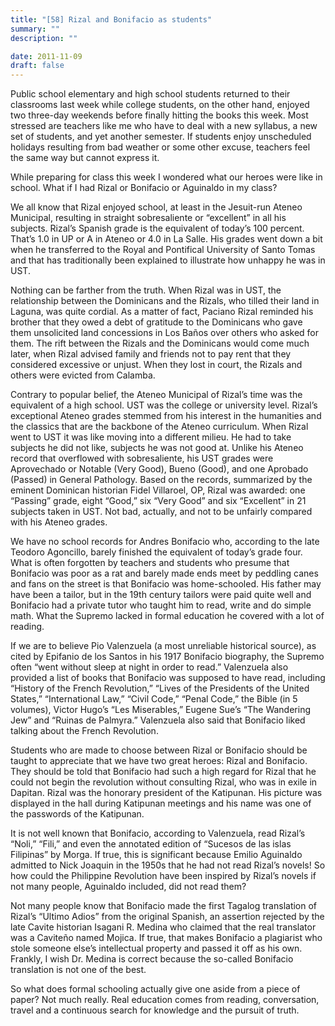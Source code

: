 ```yaml
---
title: "[58] Rizal and Bonifacio as students"
summary: ""
description: ""

date: 2011-11-09
draft: false
---
```


Public school elementary and high school students returned to their classrooms last week while college students, on the other hand, enjoyed two three-day weekends before finally hitting the books this week. Most stressed are teachers like me who have to deal with a new syllabus, a new set of students, and yet another semester. If students enjoy unscheduled holidays resulting from bad weather or some other excuse, teachers feel the same way but cannot express it.

While preparing for class this week I wondered what our heroes were like in school. What if I had Rizal or Bonifacio or Aguinaldo in my class?

We all know that Rizal enjoyed school, at least in the Jesuit-run Ateneo Municipal, resulting in straight sobresaliente or “excellent” in all his subjects. Rizal’s Spanish grade is the equivalent of today’s 100 percent. That’s 1.0 in UP or A in Ateneo or 4.0 in La Salle. His grades went down a bit when he transferred to the Royal and Pontifical University of Santo Tomas and that has traditionally been explained to illustrate how unhappy he was in UST.

Nothing can be farther from the truth. When Rizal was in UST, the relationship between the Dominicans and the Rizals, who tilled their land in Laguna, was quite cordial. As a matter of fact, Paciano Rizal reminded his brother that they owed a debt of gratitude to the Dominicans who gave them unsolicited land concessions in Los Baños over others who asked for them. The rift between the Rizals and the Dominicans would come much later, when Rizal advised family and friends not to pay rent that they considered excessive or unjust. When they lost in court, the Rizals and others were evicted from Calamba.

Contrary to popular belief, the Ateneo Municipal of Rizal’s time was the equivalent of a high school. UST was the college or university level. Rizal’s exceptional Ateneo grades stemmed from his interest in the humanities and the classics that are the backbone of the Ateneo curriculum. When Rizal went to UST it was like moving into a different milieu. He had to take subjects he did not like, subjects he was not good at. Unlike his Ateneo record that overflowed with sobresaliente, his UST grades were Aprovechado or Notable (Very Good), Bueno (Good), and one Aprobado (Passed) in General Pathology. Based on the   records, summarized by the eminent Dominican historian Fidel Villaroel, OP, Rizal was awarded: one “Passing” grade, eight “Good,” six “Very Good” and six “Excellent” in 21 subjects taken in UST. Not bad, actually, and not to be unfairly compared with his Ateneo grades.

We have no school records for Andres Bonifacio who, according to the late Teodoro Agoncillo, barely finished the equivalent of today’s grade four. What is often forgotten by teachers and students who presume that Bonifacio was poor as a rat and barely made ends meet by peddling canes and fans on the street is that Bonifacio was home-schooled. His father may have been a tailor, but in the 19th century tailors were paid quite well and Bonifacio had a private tutor who taught him to read, write and do simple math. What the Supremo lacked in formal education he covered with a lot of reading.

If we are to believe Pio Valenzuela (a most unreliable historical source), as cited by Epifanio de los Santos in his 1917 Bonifacio biography, the Supremo often “went without sleep at night in order to read.” Valenzuela also provided a list of books that Bonifacio was supposed to have read, including “History of the French Revolution,”  “Lives of the Presidents of the United States,” “International Law,” “Civil Code,” “Penal Code,” the Bible (in 5 volumes), Victor Hugo’s “Les Miserables,” Eugene Sue’s “The Wandering Jew” and “Ruinas de Palmyra.” Valenzuela also said that Bonifacio liked talking about the French Revolution.

Students who are made to choose between Rizal or Bonifacio should be taught to appreciate that we have two great heroes: Rizal and Bonifacio. They should be told that Bonifacio had such a high regard for Rizal that he could not begin the revolution without consulting Rizal, who was in exile in Dapitan. Rizal was the honorary president of the Katipunan. His picture was displayed in the hall during Katipunan meetings and his name was one of the passwords of the Katipunan.

It is not well known that Bonifacio, according to Valenzuela, read Rizal’s “Noli,” “Fili,” and   even the annotated edition of “Sucesos de las islas Filipinas” by Morga. If true, this is significant because Emilio Aguinaldo admitted to Nick Joaquin in the 1950s that he had not read Rizal’s novels! So how could the Philippine Revolution have been inspired by Rizal’s novels if not many people, Aguinaldo included, did not read them?

Not many people know that Bonifacio made the first Tagalog translation of Rizal’s “Ultimo Adios” from the original Spanish, an assertion rejected by the late Cavite historian Isagani R. Medina who claimed that the real translator was a Caviteño named Mojica. If true, that makes Bonifacio a plagiarist who stole someone else’s intellectual property and passed it off as his own. Frankly, I wish Dr. Medina is correct because the so-called Bonifacio translation is not one of the best.

So what does formal schooling actually give one aside from a piece of paper? Not much really. Real education comes from reading, conversation, travel and a continuous search for knowledge and the pursuit of truth.
